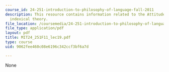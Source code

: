 ```yaml
---
course_id: 24-251-introduction-to-philosophy-of-language-fall-2011
description: This resource contains information related to the Attitudes, the hidden
  indexical theory.
file_location: /coursemedia/24-251-introduction-to-philosophy-of-language-fall-2011/9062fee460c08e6196c342ccf3bf6a7d_MIT24_251F11_lec19.pdf
file_type: application/pdf
layout: pdf
title: MIT24_251F11_lec19.pdf
type: course
uid: 9062fee460c08e6196c342ccf3bf6a7d

---
```

None